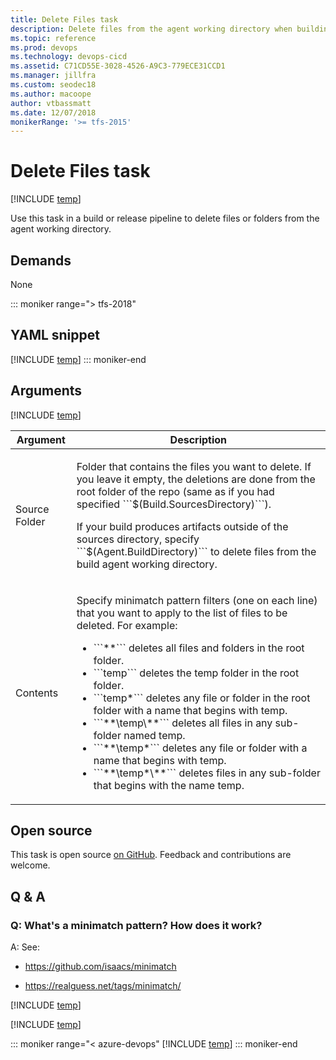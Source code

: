 ```yaml
---
title: Delete Files task
description: Delete files from the agent working directory when building code in Azure Pipelines and Team Foundation Server (TFS)
ms.topic: reference
ms.prod: devops
ms.technology: devops-cicd
ms.assetid: C71CD55E-3028-4526-A9C3-779ECE31CCD1
ms.manager: jillfra
ms.custom: seodec18
ms.author: macoope
author: vtbassmatt
ms.date: 12/07/2018
monikerRange: '>= tfs-2015'
---
```


# Delete Files task

[!INCLUDE [temp](../../_shared/version-tfs-2015-update.md)]

Use this task in a build or release pipeline to delete files or folders from the agent working directory.

## Demands

None

::: moniker range="> tfs-2018"
## YAML snippet
[!INCLUDE [temp](../_shared/yaml/DeleteFilesV1.md)]
::: moniker-end

## Arguments

<table>
<thead>
<tr>
<th>Argument</th>
<th>Description</th>
</tr>
</thead>
<tr>
<td>Source Folder</td>
<td>
<p>Folder that contains the files you want to delete. If you leave it empty, the deletions are done from the root folder of the repo (same as if you had specified ```$(Build.SourcesDirectory)```).</p>
<p>If your build produces artifacts outside of the sources directory, specify ```$(Agent.BuildDirectory)``` to delete files from the build agent working directory.</p>
</td>
</tr>
<tr>
<td>Contents</td>
<td>
<p>Specify minimatch pattern filters (one on each line) that you want to apply to the list of files to be deleted. For example:
</p>
<ul>
<li>```**``` deletes all files and folders in the root folder.</li>
<li>```temp``` deletes the temp folder in the root folder.</li>
<li>```temp*``` deletes any file or folder in the root folder with a name that begins with temp.</li>
<li>```**\temp\**``` deletes all files in any sub-folder named temp.</li>
<li>```**\temp*``` deletes any file or folder with a name that begins with temp.</li>
<li>```**\temp*\**``` deletes files in any sub-folder that begins with the name temp.</li>
</ul>
</td>
</tr>

[!INCLUDE [temp](../_shared/control-options-arguments.md)]

</table>

## Open source

This task is open source [on GitHub](https://github.com/Microsoft/azure-pipelines-tasks). Feedback and contributions are welcome.

## Q & A

<!-- BEGINSECTION class="md-qanda" -->

### Q: What's a minimatch pattern? How does it work?

A: See: 

* https://github.com/isaacs/minimatch 

* https://realguess.net/tags/minimatch/

<!-- [!INCLUDE [temp](../_shared/build-step-common-qa.md)] -->

[!INCLUDE [temp](../_shared/build-step-common-qa.md)]

[!INCLUDE [temp](../../_shared/qa-agents.md)]

::: moniker range="< azure-devops"
[!INCLUDE [temp](../../_shared/qa-versions.md)]
::: moniker-end


<!-- ENDSECTION -->
